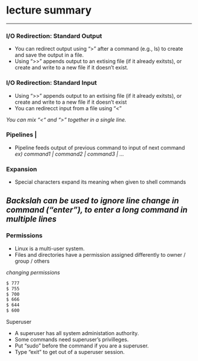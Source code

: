 # lecture summary
---
### I/O Redirection: Standard Output
- You can redirect output using “>” after a command (e.g., ls) to create and save the output in a file.
- Using “>>” appends output to an extising file (if it already exitsts), or create and write to a new file if it doesn’t exist.

### I/O Redirection: Standard Input
- Using “>>” appends output to an extising file (if it already exitsts), or create and write to a new file if it doesn’t exist
- You can redirecct input from a file using “<”

*You can mix “<“ and “>” together in a single line.*

### Pipelines |
- Pipeline feeds output of previous command to input of next command
*ex) command1 | command2 | command3 | …*

### Expansion
- Special characters expand its meaning when given to shell commands

*Backslah can be used to ignore line change in command (“enter”), to enter a long command in multiple lines*
---
### Permissions

- Linux is a multi-user system.
- Files and directories have a permission assigned differently to owner / group / others

*changing permissions*
```sh
$ 777
$ 755
$ 700
$ 666
$ 644
$ 600
```
Superuser
- A superuser has all system administation authority.
- Some commands need superuser’s privilleges.
- Put “sudo” before the command if you are a superuser.
- Type “exit” to get out of a superuser session.
